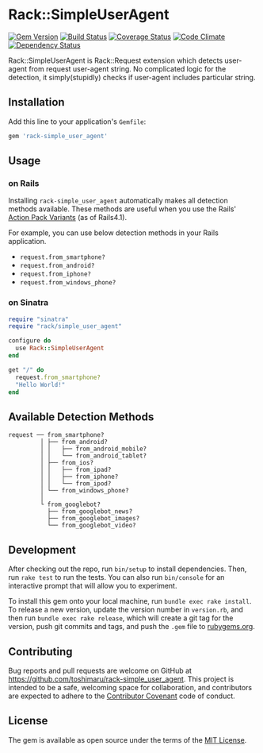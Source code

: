 # Rack::SimpleUserAgent

[![Gem Version](https://badge.fury.io/rb/rack-simple_user_agent.svg)](https://badge.fury.io/rb/rack-simple_user_agent)
[![Build Status](https://travis-ci.org/toshimaru/rack-simple_user_agent.svg)](https://travis-ci.org/toshimaru/rack-simple_user_agent)
[![Coverage Status](https://coveralls.io/repos/github/toshimaru/rack-simple_user_agent/badge.svg)](https://coveralls.io/github/toshimaru/rack-simple_user_agent)
[![Code Climate](https://codeclimate.com/github/toshimaru/rack-simple_user_agent/badges/gpa.svg)](https://codeclimate.com/github/toshimaru/rack-simple_user_agent)
[![Dependency Status](https://gemnasium.com/badges/github.com/toshimaru/rack-simple_user_agent.svg)](https://gemnasium.com/github.com/toshimaru/rack-simple_user_agent)

Rack::SimpleUserAgent is Rack::Request extension which detects user-agent from request user-agent string. No complicated logic for the detection, it simply(stupidly) checks if user-agent includes particular string.

## Installation

Add this line to your application's `Gemfile`:

```ruby
gem 'rack-simple_user_agent'
```

## Usage

### on Rails

Installing `rack-simple_user_agent` automatically makes all detection methods available. These methods are useful when you use the Rails' [Action Pack Variants](http://guides.rubyonrails.org/4_1_release_notes.html#action-pack-variants) (as of Rails4.1).

For example, you can use below detection methods in your Rails application.

- `request.from_smartphone?`
- `request.from_android?`
- `request.from_iphone?`
- `request.from_windows_phone?`

### on Sinatra

```rb
require "sinatra"
require "rack/simple_user_agent"

configure do
  use Rack::SimpleUserAgent
end

get "/" do
  request.from_smartphone?
  "Hello World!"
end
```

## Available Detection Methods

```
request ── from_smartphone?
         │ ├── from_android?
         │ │   ├── from_android_mobile?
         │ │   └── from_android_tablet?
         │ ├── from_ios?
         │ │   ├── from_ipad?
         │ │   ├── from_iphone?
         │ │   └── from_ipod?
         │ └── from_windows_phone?
         │
         └ from_googlebot?
           ├── from_googlebot_news?
           ├── from_googlebot_images?
           └── from_googlebot_video?
```

## Development

After checking out the repo, run `bin/setup` to install dependencies. Then, run `rake test` to run the tests. You can also run `bin/console` for an interactive prompt that will allow you to experiment.

To install this gem onto your local machine, run `bundle exec rake install`. To release a new version, update the version number in `version.rb`, and then run `bundle exec rake release`, which will create a git tag for the version, push git commits and tags, and push the `.gem` file to [rubygems.org](https://rubygems.org).

## Contributing

Bug reports and pull requests are welcome on GitHub at https://github.com/toshimaru/rack-simple_user_agent. This project is intended to be a safe, welcoming space for collaboration, and contributors are expected to adhere to the [Contributor Covenant](http://contributor-covenant.org) code of conduct.

## License

The gem is available as open source under the terms of the [MIT License](http://opensource.org/licenses/MIT).
